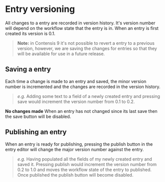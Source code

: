 # Entry versioning
All changes to a entry are recorded in version history. It's version number will depend on the workflow state that the entry is in. When an entry is first created its version is 0.1.

> **Note:** in Contensis 9 it's not possible to revert a entry to a previous version, however, we are saving the changes for entries so that they will be available for use in a future release.

## Saving a entry
Each time a change is made to an entry and saved, the minor version number is incremented and the changes are recorded in the version history.

> *e.g.* Adding some text to a field of a newly created entry and pressing save would increment the version number from 0.1 to 0.2.

**No changes made**
When an entry has not changed since its last save then the save button will be disabled.

## Publishing an entry
When an entry is ready for publishing, pressing the publish button in the entry editor will change the major version number against the entry.

> *e.g.* Having populated all the fields of my newly created entry and saved it. Pressing publish would increment the version number from 0.2 to 1.0 and moves the workflow state of the entry to published. Once published the publish button will become disabled.
